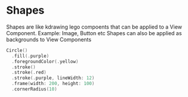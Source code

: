 # Shapes
Shapes are like kdrawing lego compoents that can be applied to a View Component. Example: Image, Button etc
Shapes can also be applied as backgrounds to View Components

```swift
Circle()
  .fill(.purple)
  .foregroundColor(.yellow)
  .stroke()
  .stroke(.red)
  .stroke(.purple, lineWidth: 12)
  .frame(width: 200, height: 100)
  .cornerRadius(10)
```

